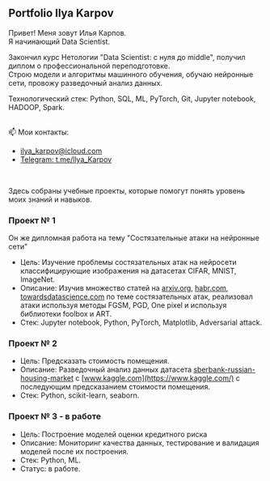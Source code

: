 ## Portfolio Ilya Karpov 

Привет! Меня зовут Илья Карпов.  
Я начинающий Data Scientist.  

Закончил курс Нетологии "Data Scientist: с нуля до middle", получил диплом о профессиональной переподготовке.  
Строю модели и алгоритмы машинного обучения, обучаю нейронные сети, провожу разведочный анализ данных.  
  
Технологический стек: Python, SQL, ML, PyTorch, Git, Jupyter notebook, HADOOP, Spark.  
<br />  

📫 Мои контакты:
- ilya_karpov@icloud.com
- [Telegram: t.me/llya_Karpov](https://t.me/llya_Karpov)
<br />
    
Здесь собраны учебные проекты, которые помогут понять уровень моих знаний и навыков.  

### Проект № 1  
Он же дипломная работа на тему "Состязательные атаки на нейронные сети"  
- Цель: Изучение проблемы состязательных атак на нейросети классифицирующие изображения на датасетах CIFAR, MNIST, ImageNet.
- Описание: Изучив множество статей на [arxiv.org](https://arxiv.org/), [habr.com](https://habr.com/ru/all/), [towardsdatascience.com](https://towardsdatascience.com/) по теме состязательных атак, реализовал атаки используя методы FGSM, PGD, One pixel и используя библиотеки foolbox и ART.
- Стек: Jupyter notebook, Python, PyTorch, Matplotlib, Adversarial attack.
  
### Проект № 2
- Цель: Предсказать стоимость помещения.
- Описание: Разведочный анализ данных датасета [sberbank-russian-housing-market](https://www.kaggle.com/competitions/sberbank-russian-housing-market) с [www.kaggle.com](https://www.kaggle.com/) с последующим предсказанием стоимости помещения.
- Стек: Python, scikit-learn, seaborn.

### Проект № 3 - в работе
- Цель: Построение моделей оценки кредитного риска
- Описание: Мониторинг качества данных, тестирование и валидация моделей после их построения.
- Стек: Python, ML.
- Статус: в работе.
